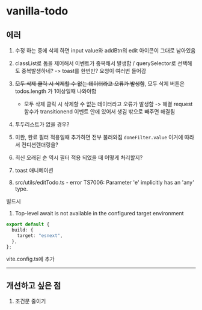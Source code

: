 # vanilla-todo

## 에러

1. 수정 하는 중에 삭제 하면 input value와 addBtn의 edit 아이콘이 그대로 남아있음

2. classList로 돔을 제어해서 이벤트가 중복해서 발생함 / querySelector로 선택해도 중복발생하네? -> toast를 한번만?
   요청이 여러번 들어감

3. ~~모두 삭제 클릭 시 삭제할 수 없는 데이터라고 오류가 발생함~~, 모두 삭제 버튼은 todos.length 가 1이상일때 나와야함

   - 모두 삭제 클릭 시 삭제할 수 없는 데이터라고 오류가 발생함 -> 해결 request 함수가 transitionend 이벤트 안에 있어서 생김 밖으로 빼주면 해결됨

4. 투두리스트가 없을 경우?

5. 미완, 완료 필터 적용일때 추가하면 전부 불러와짐
   `doneFilter.value` 이거에 따라서 컨디션렌더링을?

6. 최신 오래된 순 역시 필터 적용 되었을 때 어떻게 처리할지?

7. toast 애니메이션

8. src/utils/editTodo.ts - error TS7006: Parameter 'e' implicitly has an 'any' type.

빌드시

1. Top-level await is not available in the configured target environment

```ts
export default {
  build: {
    target: "esnext",
  },
};
```

vite.config.ts에 추가

---

## 개선하고 싶은 점

1. 조건문 줄이기

